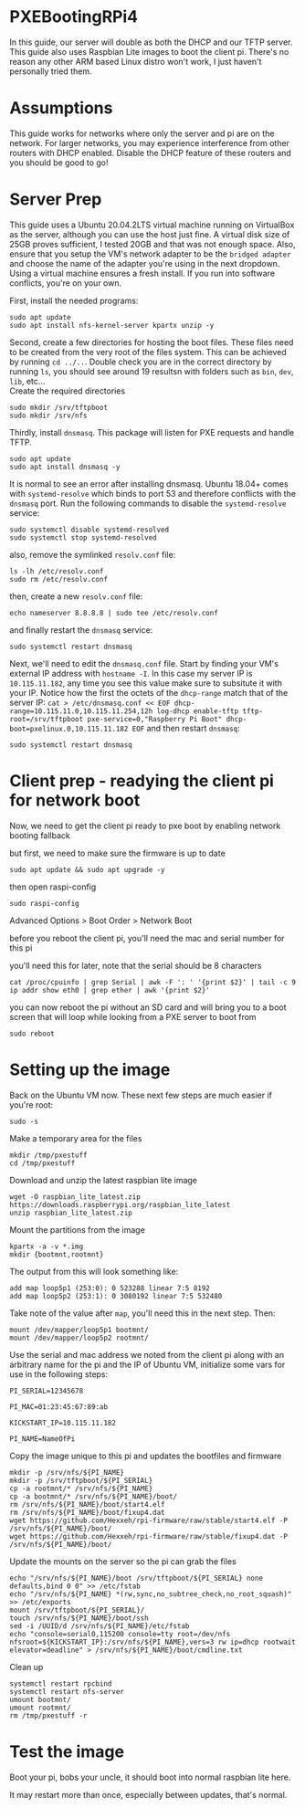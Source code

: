 # PXEBootingRPi4

In this guide, our server will double as both the DHCP and our TFTP server.  
This guide also uses Raspbian Lite images to boot the client pi. There's no reason any other ARM based Linux distro won't work, I just haven't personally tried them.

# Assumptions
This guide works for networks where only the server and pi are on the network. For larger networks, you may experience interference from other routers with DHCP enabled. Disable the DHCP feature of these routers and you should be good to go! 


# Server Prep
This guide uses a Ubuntu 20.04.2LTS virtual machine running on VirtualBox as the server, although you can use the host just fine.
A virtual disk size of 25GB proves sufficient, I tested 20GB and that was not enough space. Also, ensure that you setup the VM's network adapter to be the `bridged adapter` and choose the name of the adapter you're using in the next dropdown.
Using a virtual machine ensures a fresh install. If you run into software conflicts, you're on your own.

First, install the needed programs:
```
sudo apt update
sudo apt install nfs-kernel-server kpartx unzip -y
```
Second, create a few directories for hosting the boot files. These files need to be created from the very root of the files system. This can be achieved by running `cd ../..`. Double check you are in the correct directory by running `ls`, you should see around 19 resultsn with folders such as `bin`, `dev`, `lib`, etc...  
Create the required directories
```
sudo mkdir /srv/tftpboot
sudo mkdir /srv/nfs
```

Thirdly, install `dnsmasq`. This package will listen for PXE requests and handle TFTP.
```
sudo apt update
sudo apt install dnsmasq -y
```
It is normal to see an error after installing dnsmasq. Ubuntu 18.04+ comes with `systemd-resolve` which binds to port 53 and therefore conflicts with the `dnsmasq` port. Run the following commands to disable the `systemd-resolve` service:
```
sudo systemctl disable systemd-resolved
sudo systemctl stop systemd-resolved
```
also, remove the symlinked `resolv.conf` file:
```
ls -lh /etc/resolv.conf
sudo rm /etc/resolv.conf
```
then, create a new `resolv.conf` file:
```
echo nameserver 8.8.8.8 | sudo tee /etc/resolv.conf
```
and finally restart the `dnsmasq` service:
```
sudo systemctl restart dnsmasq
```

Next, we'll need to edit the `dnsmasq.conf` file. Start by finding your VM's external IP address with `hostname -I`. In this case my server IP is `10.115.11.182`, any time you see this value make sure to subsitute it with your IP.
Notice how the first the octets of the `dhcp-range` match that of the server IP:
`
cat > /etc/dnsmasq.conf << EOF
dhcp-range=10.115.11.0,10.115.11.254,12h
log-dhcp
enable-tftp
tftp-root=/srv/tftpboot
pxe-service=0,"Raspberry Pi Boot"
dhcp-boot=pxelinux.0,10.115.11.182
EOF
`
and then restart `dnsmasq`:
```
sudo systemctl restart dnsmasq
```

# Client prep - readying the client pi for network boot
Now, we need to get the client pi ready to pxe boot by enabling network booting fallback

but first, we need to make sure the firmware is up to date

```sudo apt update && sudo apt upgrade -y```

then open raspi-config

```sudo raspi-config```

Advanced Options > Boot Order > Network Boot

before you reboot the client pi, you'll need the mac and serial number for this pi

you'll need this for later, note that the serial should be 8 characters
```
cat /proc/cpuinfo | grep Serial | awk -F ': ' '{print $2}' | tail -c 9
ip addr show eth0 | grep ether | awk '{print $2}'
```

you can now reboot the pi without an SD card and will bring you to a boot screen that will loop while looking from a PXE server to boot from
```
sudo reboot
```

# Setting up the image
Back on the Ubuntu VM now. These next few steps are much easier if you're root:
```
sudo -s
```
Make a temporary area for the files
```
mkdir /tmp/pxestuff
cd /tmp/pxestuff
```
Download and unzip the latest raspbian lite image
```
wget -O raspbian_lite_latest.zip https://downloads.raspberrypi.org/raspbian_lite_latest
unzip raspbian_lite_latest.zip
```

Mount the partitions from the image
```
kpartx -a -v *.img
mkdir {bootmnt,rootmnt}
```
The output from this will look something like:
```
add map loop5p1 (253:0): 0 523288 linear 7:5 8192
add map loop5p2 (253:1): 0 3080192 linear 7:5 532480
```
Take note of the value after `map`, you'll need this in the next step. Then:
```
mount /dev/mapper/loop5p1 bootmnt/
mount /dev/mapper/loop5p2 rootmnt/
```
Use the serial and mac address we noted from the client pi along with an arbitrary name for the pi and the IP of Ubuntu VM, initialize some vars for use in the following steps:
```
PI_SERIAL=12345678

PI_MAC=01:23:45:67:89:ab

KICKSTART_IP=10.115.11.182

PI_NAME=NameOfPi
```

Copy the image unique to this pi and updates the bootfiles and firmware
```
mkdir -p /srv/nfs/${PI_NAME}
mkdir -p /srv/tftpboot/${PI_SERIAL}
cp -a rootmnt/* /srv/nfs/${PI_NAME}
cp -a bootmnt/* /srv/nfs/${PI_NAME}/boot/
rm /srv/nfs/${PI_NAME}/boot/start4.elf
rm /srv/nfs/${PI_NAME}/boot/fixup4.dat
wget https://github.com/Hexxeh/rpi-firmware/raw/stable/start4.elf -P /srv/nfs/${PI_NAME}/boot/
wget https://github.com/Hexxeh/rpi-firmware/raw/stable/fixup4.dat -P /srv/nfs/${PI_NAME}/boot/
```
Update the mounts on the server so the pi can grab the files
```
echo "/srv/nfs/${PI_NAME}/boot /srv/tftpboot/${PI_SERIAL} none defaults,bind 0 0" >> /etc/fstab
echo "/srv/nfs/${PI_NAME} *(rw,sync,no_subtree_check,no_root_squash)" >> /etc/exports
mount /srv/tftpboot/${PI_SERIAL}/
touch /srv/nfs/${PI_NAME}/boot/ssh
sed -i /UUID/d /srv/nfs/${PI_NAME}/etc/fstab
echo "console=serial0,115200 console=tty root=/dev/nfs nfsroot=${KICKSTART_IP}:/srv/nfs/${PI_NAME},vers=3 rw ip=dhcp rootwait elevator=deadline" > /srv/nfs/${PI_NAME}/boot/cmdline.txt
```

Clean up
```
systemctl restart rpcbind
systemctl restart nfs-server
umount bootmnt/
umount rootmnt/
rm /tmp/pxestuff -r
```

# Test the image
Boot your pi, bobs your uncle, it should boot into normal raspbian lite here.

It may restart more than once, especially between updates, that's normal.
